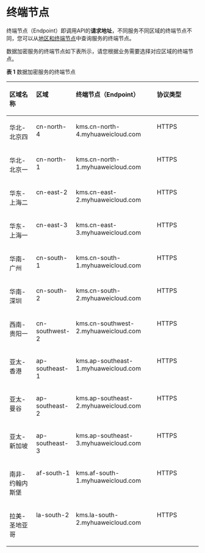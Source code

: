 # 终端节点<a name="dew_02_0052"></a>

终端节点（Endpoint）即调用API的**请求地址**，不同服务不同区域的终端节点不同，您可以从[地区和终端节点](https://developer.huaweicloud.com/endpoint?DEW)中查询服务的终端节点。

数据加密服务的终端节点如下表所示，请您根据业务需要选择对应区域的终端节点。

**表 1**  数据加密服务的终端节点

<a name="table624251224817"></a>
<table><thead align="left"><tr id="row1231819127484"><th class="cellrowborder" valign="top" width="14.941494149414941%" id="mcps1.2.5.1.1"><p id="p13181412114820"><a name="p13181412114820"></a><a name="p13181412114820"></a>区域名称</p>
</th>
<th class="cellrowborder" valign="top" width="16.811681168116813%" id="mcps1.2.5.1.2"><p id="p143181012134813"><a name="p143181012134813"></a><a name="p143181012134813"></a>区域</p>
</th>
<th class="cellrowborder" valign="top" width="43.05430543054305%" id="mcps1.2.5.1.3"><p id="p23181122483"><a name="p23181122483"></a><a name="p23181122483"></a>终端节点（Endpoint）</p>
</th>
<th class="cellrowborder" valign="top" width="25.192519251925194%" id="mcps1.2.5.1.4"><p id="p2011923285114"><a name="p2011923285114"></a><a name="p2011923285114"></a>协议类型</p>
</th>
</tr>
</thead>
<tbody><tr id="row1831815128487"><td class="cellrowborder" valign="top" width="14.941494149414941%" headers="mcps1.2.5.1.1 "><p id="p1646518232503"><a name="p1646518232503"></a><a name="p1646518232503"></a>华北-北京四</p>
</td>
<td class="cellrowborder" valign="top" width="16.811681168116813%" headers="mcps1.2.5.1.2 "><p id="p246517231509"><a name="p246517231509"></a><a name="p246517231509"></a>cn-north-4</p>
</td>
<td class="cellrowborder" valign="top" width="43.05430543054305%" headers="mcps1.2.5.1.3 "><p id="p1446532325010"><a name="p1446532325010"></a><a name="p1446532325010"></a>kms.cn-north-4.myhuaweicloud.com</p>
</td>
<td class="cellrowborder" valign="top" width="25.192519251925194%" headers="mcps1.2.5.1.4 "><p id="p04659231508"><a name="p04659231508"></a><a name="p04659231508"></a>HTTPS</p>
</td>
</tr>
<tr id="row1731851294813"><td class="cellrowborder" valign="top" width="14.941494149414941%" headers="mcps1.2.5.1.1 "><p id="p14465123105019"><a name="p14465123105019"></a><a name="p14465123105019"></a>华北-北京一</p>
</td>
<td class="cellrowborder" valign="top" width="16.811681168116813%" headers="mcps1.2.5.1.2 "><p id="p646522318503"><a name="p646522318503"></a><a name="p646522318503"></a>cn-north-1</p>
</td>
<td class="cellrowborder" valign="top" width="43.05430543054305%" headers="mcps1.2.5.1.3 "><p id="p124653234508"><a name="p124653234508"></a><a name="p124653234508"></a>kms.cn-north-1.myhuaweicloud.com</p>
</td>
<td class="cellrowborder" valign="top" width="25.192519251925194%" headers="mcps1.2.5.1.4 "><p id="p318511563518"><a name="p318511563518"></a><a name="p318511563518"></a>HTTPS</p>
</td>
</tr>
<tr id="row17318812184818"><td class="cellrowborder" valign="top" width="14.941494149414941%" headers="mcps1.2.5.1.1 "><p id="p946517232504"><a name="p946517232504"></a><a name="p946517232504"></a>华东-上海二</p>
</td>
<td class="cellrowborder" valign="top" width="16.811681168116813%" headers="mcps1.2.5.1.2 "><p id="p1546511232508"><a name="p1546511232508"></a><a name="p1546511232508"></a>cn-east-2</p>
</td>
<td class="cellrowborder" valign="top" width="43.05430543054305%" headers="mcps1.2.5.1.3 "><p id="p6465123115016"><a name="p6465123115016"></a><a name="p6465123115016"></a>kms.cn-east-2.myhuaweicloud.com</p>
</td>
<td class="cellrowborder" valign="top" width="25.192519251925194%" headers="mcps1.2.5.1.4 "><p id="p137461956145115"><a name="p137461956145115"></a><a name="p137461956145115"></a>HTTPS</p>
</td>
</tr>
<tr id="row825017595319"><td class="cellrowborder" valign="top" width="14.941494149414941%" headers="mcps1.2.5.1.1 "><p id="p104221729755"><a name="p104221729755"></a><a name="p104221729755"></a>华东-上海一</p>
</td>
<td class="cellrowborder" valign="top" width="16.811681168116813%" headers="mcps1.2.5.1.2 "><p id="p194221629453"><a name="p194221629453"></a><a name="p194221629453"></a>cn-east-3</p>
</td>
<td class="cellrowborder" valign="top" width="43.05430543054305%" headers="mcps1.2.5.1.3 "><p id="p134221129056"><a name="p134221129056"></a><a name="p134221129056"></a>kms.cn-east-3.myhuaweicloud.com</p>
</td>
<td class="cellrowborder" valign="top" width="25.192519251925194%" headers="mcps1.2.5.1.4 "><p id="p542242912516"><a name="p542242912516"></a><a name="p542242912516"></a>HTTPS</p>
</td>
</tr>
<tr id="row13182124483"><td class="cellrowborder" valign="top" width="14.941494149414941%" headers="mcps1.2.5.1.1 "><p id="p3465192395018"><a name="p3465192395018"></a><a name="p3465192395018"></a>华南-广州</p>
</td>
<td class="cellrowborder" valign="top" width="16.811681168116813%" headers="mcps1.2.5.1.2 "><p id="p154655231504"><a name="p154655231504"></a><a name="p154655231504"></a>cn-south-1</p>
</td>
<td class="cellrowborder" valign="top" width="43.05430543054305%" headers="mcps1.2.5.1.3 "><p id="p154656236502"><a name="p154656236502"></a><a name="p154656236502"></a>kms.cn-south-1.myhuaweicloud.com</p>
</td>
<td class="cellrowborder" valign="top" width="25.192519251925194%" headers="mcps1.2.5.1.4 "><p id="p19335105711514"><a name="p19335105711514"></a><a name="p19335105711514"></a>HTTPS</p>
</td>
</tr>
<tr id="row1670718191559"><td class="cellrowborder" valign="top" width="14.941494149414941%" headers="mcps1.2.5.1.1 "><p id="p770801919519"><a name="p770801919519"></a><a name="p770801919519"></a>华南-深圳</p>
</td>
<td class="cellrowborder" valign="top" width="16.811681168116813%" headers="mcps1.2.5.1.2 "><p id="p270812191852"><a name="p270812191852"></a><a name="p270812191852"></a>cn-south-2</p>
</td>
<td class="cellrowborder" valign="top" width="43.05430543054305%" headers="mcps1.2.5.1.3 "><p id="p27085196515"><a name="p27085196515"></a><a name="p27085196515"></a>kms.cn-south-2.myhuaweicloud.com</p>
</td>
<td class="cellrowborder" valign="top" width="25.192519251925194%" headers="mcps1.2.5.1.4 "><p id="p77089199515"><a name="p77089199515"></a><a name="p77089199515"></a>HTTPS</p>
</td>
</tr>
<tr id="row2789712195011"><td class="cellrowborder" valign="top" width="14.941494149414941%" headers="mcps1.2.5.1.1 "><p id="p10467192395013"><a name="p10467192395013"></a><a name="p10467192395013"></a>西南-贵阳一</p>
</td>
<td class="cellrowborder" valign="top" width="16.811681168116813%" headers="mcps1.2.5.1.2 "><p id="p13467152311506"><a name="p13467152311506"></a><a name="p13467152311506"></a>cn-southwest-2</p>
</td>
<td class="cellrowborder" valign="top" width="43.05430543054305%" headers="mcps1.2.5.1.3 "><p id="p3467112315501"><a name="p3467112315501"></a><a name="p3467112315501"></a>kms.cn-southwest-2.myhuaweicloud.com</p>
</td>
<td class="cellrowborder" valign="top" width="25.192519251925194%" headers="mcps1.2.5.1.4 "><p id="p790685765114"><a name="p790685765114"></a><a name="p790685765114"></a>HTTPS</p>
</td>
</tr>
<tr id="row18703153503"><td class="cellrowborder" valign="top" width="14.941494149414941%" headers="mcps1.2.5.1.1 "><p id="p946710231500"><a name="p946710231500"></a><a name="p946710231500"></a>亚太-香港</p>
</td>
<td class="cellrowborder" valign="top" width="16.811681168116813%" headers="mcps1.2.5.1.2 "><p id="p15467102312504"><a name="p15467102312504"></a><a name="p15467102312504"></a>ap-southeast-1</p>
</td>
<td class="cellrowborder" valign="top" width="43.05430543054305%" headers="mcps1.2.5.1.3 "><p id="p0467172317506"><a name="p0467172317506"></a><a name="p0467172317506"></a>kms.ap-southeast-1.myhuaweicloud.com</p>
</td>
<td class="cellrowborder" valign="top" width="25.192519251925194%" headers="mcps1.2.5.1.4 "><p id="p1499195814512"><a name="p1499195814512"></a><a name="p1499195814512"></a>HTTPS</p>
</td>
</tr>
<tr id="row1337642165913"><td class="cellrowborder" valign="top" width="14.941494149414941%" headers="mcps1.2.5.1.1 "><p id="p7337154225913"><a name="p7337154225913"></a><a name="p7337154225913"></a>亚太-曼谷</p>
</td>
<td class="cellrowborder" valign="top" width="16.811681168116813%" headers="mcps1.2.5.1.2 "><p id="p11337742125915"><a name="p11337742125915"></a><a name="p11337742125915"></a>ap-southeast-2</p>
</td>
<td class="cellrowborder" valign="top" width="43.05430543054305%" headers="mcps1.2.5.1.3 "><p id="p133714428599"><a name="p133714428599"></a><a name="p133714428599"></a>kms.ap-southeast-2.myhuaweicloud.com</p>
</td>
<td class="cellrowborder" valign="top" width="25.192519251925194%" headers="mcps1.2.5.1.4 "><p id="p5337154216593"><a name="p5337154216593"></a><a name="p5337154216593"></a>HTTPS</p>
</td>
</tr>
<tr id="row1770915391531"><td class="cellrowborder" valign="top" width="14.941494149414941%" headers="mcps1.2.5.1.1 "><p id="p1670919399537"><a name="p1670919399537"></a><a name="p1670919399537"></a>亚太-新加坡</p>
</td>
<td class="cellrowborder" valign="top" width="16.811681168116813%" headers="mcps1.2.5.1.2 "><p id="p971003910534"><a name="p971003910534"></a><a name="p971003910534"></a>ap-southeast-3</p>
</td>
<td class="cellrowborder" valign="top" width="43.05430543054305%" headers="mcps1.2.5.1.3 "><p id="p37101239195318"><a name="p37101239195318"></a><a name="p37101239195318"></a>kms.ap-southeast-3.myhuaweicloud.com</p>
</td>
<td class="cellrowborder" valign="top" width="25.192519251925194%" headers="mcps1.2.5.1.4 "><p id="p6710113985314"><a name="p6710113985314"></a><a name="p6710113985314"></a>HTTPS</p>
</td>
</tr>
<tr id="row64371348115811"><td class="cellrowborder" valign="top" width="14.941494149414941%" headers="mcps1.2.5.1.1 "><p id="p243774812581"><a name="p243774812581"></a><a name="p243774812581"></a>南非-约翰内斯堡</p>
</td>
<td class="cellrowborder" valign="top" width="16.811681168116813%" headers="mcps1.2.5.1.2 "><p id="p184371848185820"><a name="p184371848185820"></a><a name="p184371848185820"></a>af-south-1</p>
</td>
<td class="cellrowborder" valign="top" width="43.05430543054305%" headers="mcps1.2.5.1.3 "><p id="p4437184835811"><a name="p4437184835811"></a><a name="p4437184835811"></a>kms.af-south-1.myhuaweicloud.com</p>
</td>
<td class="cellrowborder" valign="top" width="25.192519251925194%" headers="mcps1.2.5.1.4 "><p id="p1943874811585"><a name="p1943874811585"></a><a name="p1943874811585"></a>HTTPS</p>
</td>
</tr>
<tr id="row281614314583"><td class="cellrowborder" valign="top" width="14.941494149414941%" headers="mcps1.2.5.1.1 "><p id="p9817184314581"><a name="p9817184314581"></a><a name="p9817184314581"></a>拉美-圣地亚哥</p>
</td>
<td class="cellrowborder" valign="top" width="16.811681168116813%" headers="mcps1.2.5.1.2 "><p id="p10817443125811"><a name="p10817443125811"></a><a name="p10817443125811"></a>la-south-2</p>
</td>
<td class="cellrowborder" valign="top" width="43.05430543054305%" headers="mcps1.2.5.1.3 "><p id="p881794315818"><a name="p881794315818"></a><a name="p881794315818"></a>kms.la-south-2.myhuaweicloud.com</p>
</td>
<td class="cellrowborder" valign="top" width="25.192519251925194%" headers="mcps1.2.5.1.4 "><p id="p118171843135811"><a name="p118171843135811"></a><a name="p118171843135811"></a>HTTPS</p>
</td>
</tr>
</tbody>
</table>

